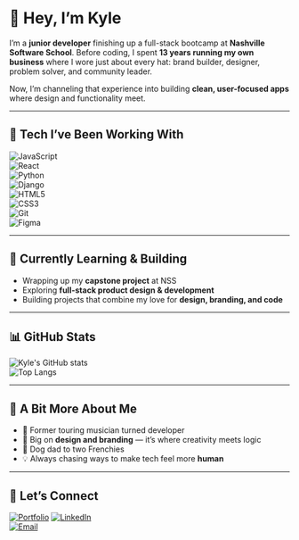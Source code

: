 # 👋 Hey, I’m Kyle  

I’m a **junior developer** finishing up a full-stack bootcamp at **Nashville Software School**. Before coding, I spent **13 years running my own business** where I wore just about every hat: brand builder, designer, problem solver, and community leader.  

Now, I’m channeling that experience into building **clean, user-focused apps** where design and functionality meet.  

---

## 🔧 Tech I’ve Been Working With  
![JavaScript](https://img.shields.io/badge/-JavaScript-F7DF1E?logo=javascript&logoColor=000)  
![React](https://img.shields.io/badge/-React-61DAFB?logo=react&logoColor=000)  
![Python](https://img.shields.io/badge/-Python-3776AB?logo=python&logoColor=fff)  
![Django](https://img.shields.io/badge/-Django-092E20?logo=django&logoColor=fff)  
![HTML5](https://img.shields.io/badge/-HTML5-E34F26?logo=html5&logoColor=fff)  
![CSS3](https://img.shields.io/badge/-CSS3-1572B6?logo=css3&logoColor=fff)  
![Git](https://img.shields.io/badge/-Git-F05032?logo=git&logoColor=fff)  
![Figma](https://img.shields.io/badge/-Figma-F24E1E?logo=figma&logoColor=fff)  

---

## 🌱 Currently Learning & Building  
- Wrapping up my **capstone project** at NSS  
- Exploring **full-stack product design & development**  
- Building projects that combine my love for **design, branding, and code**  

---

## 📊 GitHub Stats  
![Kyle's GitHub stats](https://github-readme-stats.vercel.app/api?username=kylemims&show_icons=true&theme=tokyonight)  
![Top Langs](https://github-readme-stats.vercel.app/api/top-langs/?username=kylemims&layout=compact&theme=tokyonight)  

---

## 🎯 A Bit More About Me  
- 🎸 Former touring musician turned developer  
- 🎨 Big on **design and branding** — it’s where creativity meets logic  
- 🐶 Dog dad to two Frenchies  
- 💡 Always chasing ways to make tech feel more **human**  

---

## 🤝 Let’s Connect  
[![Portfolio](https://img.shields.io/badge/Portfolio-kylemims.dev-blue?style=for-the-badge&logo=react)](https://www.kylemims.dev) 
[![LinkedIn](https://img.shields.io/badge/LinkedIn-Connect-blue?logo=linkedin)](https://www.linkedin.com/in/kyle-mims)  
[![Email](https://img.shields.io/badge/Email-kylemims88%40gmail.com-red?logo=gmail&logoColor=white)](mailto:kylemims88@gmail.com)  
